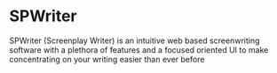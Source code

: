 # SPWriter
SPWriter (Screenplay Writer) is an intuitive web based screenwriting software with a plethora of features and a focused oriented UI to make concentrating on your writing easier than ever before
